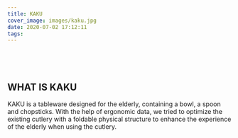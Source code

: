 ```yaml
---
title: KAKU
cover_image: images/kaku.jpg
date: 2020-07-02 17:12:11
tags:
---
```


<p style="text-align: center;">
<img alt="" src="https://s2.loli.net/2022/01/16/eGdvH6V3z5h2U1J.jpg"  /></p>

<p style="text-align: center;">
<img alt="" src="https://s2.loli.net/2022/01/12/TsqVp17I9F6rGcl.jpg"  /></p>

<p style="text-align: center; ">
<img alt="" src="https://s2.loli.net/2022/01/12/7vhLsVr3xo9a8jk.jpg"  /></p>

<p style="text-align: center; ">
<img alt="" src="https://s2.loli.net/2022/01/12/cERX8VilqWH1z3U.jpg"  /></p>



## WHAT IS KAKU

KAKU is a tableware designed for the elderly, containing a bowl, a spoon and chopsticks. With the help of ergonomic data, we tried to optimize the existing cutlery with a foldable physical structure to enhance the experience of the elderly when using the cutlery.


